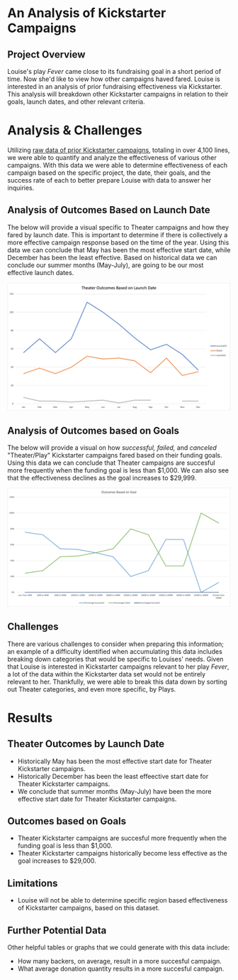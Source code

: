 # An Analysis of Kickstarter Campaigns
## Project Overview
Louise's play *Fever* came close to its fundraising goal in a short period of time. Now she'd like to view how other campaigns haved fared. Louise is interested in an analysis of prior fundraising effectiveness via Kickstarter. This analysis will breakdown other Kickstarter campaigns in relation to their goals, launch dates, and other relevant criteria. 
# Analysis & Challenges
Utilizing [raw data of prior Kickstarter campaigns](https://github.com/KEGANCP/kickstarter-analysis/blob/main/KICKSTARTER_Challenge.xlsx), totaling in over 4,100 lines, we were able to quantify and analyze the effectiveness of various other campaigns. With this data we were able to determine effectiveness of each campaign based on the specific project, the date, their goals, and the success rate of each to better prepare Louise with data to answer her inquiries.
## Analysis of Outcomes Based on Launch Date
The below will provide a visual specific to Theater campaigns and how they fared by launch date. This is important to determine if there is collectively a more effective campaign response based on the time of the year. Using this data we can conclude that May has been the most effective start date, while December has been the least effective. Based on historical data we can conclude our summer months (May-July), are going to be our most effective launch dates.

![This is an image](https://github.com/KEGANCP/kickstarter-analysis/blob/main/Theater_Outcomes_vs_Launch.png)

## Analysis of Outcomes based on Goals
The below will provide a visual on how *successful, failed,* and *canceled* "Theater/Play" Kickstarter campaigns fared based on their funding goals. Using this data we can conclude that Theater campaigns are succesful more frequently when the funding goal is less than $1,000. We can also see that the effectiveness declines as the goal increases to $29,999.

![This is an image](https://github.com/KEGANCP/kickstarter-analysis/blob/main/Outcomes_vs_Goals.png)

## Challenges
There are various challenges to consider when preparing this information; an example of a difficulty identified when accumulating this data includes breaking down categories that would be specific to Louises' needs. Given that Louise is interested in Kickstarter campaigns relevant to her play *Fever*, a lot of the data within the Kickstarter data set would not be entirely relevant to her. Thankfully, we were able to break this data down by sorting out Theater categories, and even more specific, by Plays.  

# Results

## Theater Outcomes by Launch Date
- Historically May has been the most effective start date for Theater Kickstarter campaigns.
- Historically December  has been the least effeective start date for Theater Kickstarter campaigns.
- We conclude that summer months (May-July) have been the more effective start date for Theater Kickstarter campaigns.

## Outcomes based on Goals
- Theater Kickstarter campaigns are succesful more frequently when the funding goal is less than $1,000.
- Theater Kickstarter campaigns historically become less effective as the goal increases to $29,000.

## Limitations
- Louise will not be able to determine specific region based effectiveness of Kickstarter campaigns, based on this dataset.

## Further Potential Data
Other helpful tables or graphs that we could generate with this data include:
- How many backers, on average, result in a more succesful campaign.
- What average donation quantity results in a more succesful campaign.
